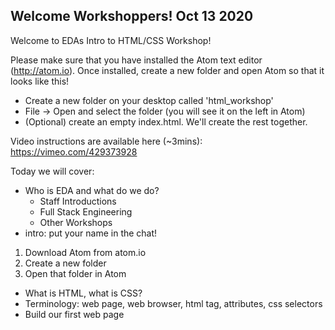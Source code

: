Welcome Workshoppers! Oct 13 2020
----------------------------------

Welcome to EDAs Intro to HTML/CSS Workshop!

Please make sure that you have installed the Atom text editor (http://atom.io).
Once installed, create a new folder and open Atom so that it looks like this!

  - Create a new folder on your desktop called 'html_workshop'
  - File -> Open and select the folder (you will see it on the left in Atom)
  - (Optional) create an empty index.html. We'll create the rest together.

Video instructions are available here (~3mins): https://vimeo.com/429373928

Today we will cover:
  - Who is EDA and what do we do?
    - Staff Introductions
    - Full Stack Engineering
    - Other Workshops
  - intro: put your name in the chat!

  1. Download Atom from atom.io
  2. Create a new folder
  3. Open that folder in Atom

  - What is HTML, what is CSS?
  - Terminology: web page, web browser, html tag, attributes, css selectors
  - Build our first web page
